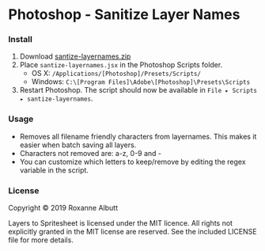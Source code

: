 # Photoshop - Sanitize Layer Names

### Install

1. Download [santize-layernames.zip](https://github.com/RoxanneAlbutt/ps-sanitize-layernames/blob/master/sanitize-layernames.zip?raw=true)
2. Place `santize-layernames.jsx` in the Photoshop Scripts folder.
	- OS X: `/Applications/[Photoshop]/Presets/Scripts/`
	- Windows: `C:\[Program Files]\Adobe\[Photoshop]\Presets\Scripts`
4. Restart Photoshop. The script should now be available in `File ▸ Scripts ▸ santize-layernames`.

### Usage
* Removes all filename friendly characters from layernames. This makes it easier when batch saving all layers.
* Characters not removed are: a-z, 0-9 and -
* You can customize which letters to keep/remove by editing the regex variable in the script.


### License
Copyright © 2019 Roxanne Albutt 

Layers to Spritesheet is licensed under the MIT licence. All rights not explicitly granted in the MIT license are reserved. See the included LICENSE file for more details.
